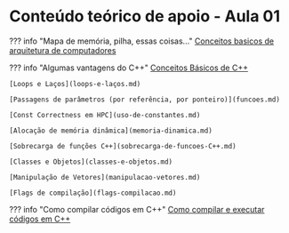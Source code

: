 
# Conteúdo teórico de apoio - Aula 01
??? info "Mapa de memória, pilha, essas coisas..."
    [Conceitos basicos de arquitetura de computadores](conceitos-basicos-hw.md)

??? info "Algumas vantagens do C++"
    [Conceitos Básicos de C++](conceitos-basicos-C++.md)

    [Loops e Laços](loops-e-laços.md)

    [Passagens de parâmetros (por referência, por ponteiro)](funcoes.md)

    [Const Correctness em HPC](uso-de-constantes.md)

    [Alocação de memória dinâmica](memoria-dinamica.md)

    [Sobrecarga de funções C++](sobrecarga-de-funcoes-C++.md)

    [Classes e Objetos](classes-e-objetos.md)

    [Manipulação de Vetores](manipulacao-vetores.md)

    [Flags de compilação](flags-compilacao.md)


??? info "Como compilar códigos em C++"
    [Como compilar e executar códigos em C++](compilar-executar-C++.md)
